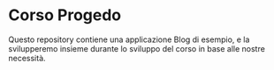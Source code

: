 # Corso Progedo

Questo repository contiene una applicazione Blog di esempio, e la svilupperemo
insieme durante lo sviluppo del corso in base alle nostre necessità.

